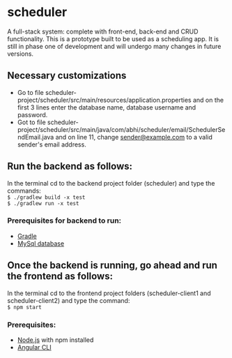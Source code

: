 # scheduler
A full-stack system: complete with front-end, back-end and CRUD functionality. This is a prototype built to be used as a scheduling app. It is still in phase one of development and will undergo many changes in future versions.

## Necessary customizations
* Go to file scheduler-project/scheduler/src/main/resources/application.properties and on the first 3 lines enter the database name, database username and password.
* Got to file scheduler-project/scheduler/src/main/java/com/abhi/scheduler/email/SchedulerSendEmail.java and on line 11, change sender@example.com to a valid sender's email address.

## Run the backend as follows:
In the terminal cd to the backend project folder (scheduler) and type the commands: <br/>
`$ ./gradlew build -x test` <br/>
`$ ./gradlew run -x test`

### Prerequisites for backend to run:
* [Gradle](https://gradle.org/)
* [MySql database](https://www.mysql.com/)

## Once the backend is running, go ahead and run the frontend as follows:
In the terminal cd to the frontend project folders (scheduler-client1 and scheduler-client2) and type the command: <br/>
`$ npm start`

### Prerequisites:
* [Node.js](https://nodejs.org/en/) with npm installed
* [Angular CLI](https://cli.angular.io/)
